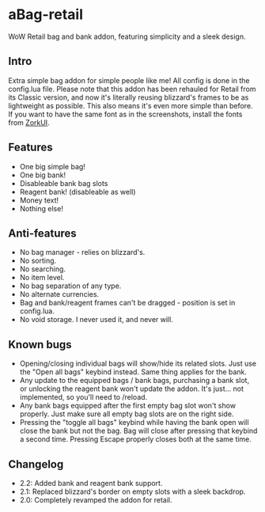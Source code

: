 # aBag-retail
WoW Retail bag and bank addon, featuring simplicity and a sleek design.

## Intro
Extra simple bag addon for simple people like me!
All config is done in the config.lua file.
Please note that this addon has been rehauled for Retail from its Classic version, and now it's literally reusing blizzard's frames to be as lightweight as possible. This also means it's even more simple than before.
If you want to have the same font as in the screenshots, install the fonts from [ZorkUI](https://www.wowinterface.com/downloads/info24252-ZorkUI.html).

## Features
  * One big simple bag!
  * One big bank!
  * Disableable bank bag slots
  * Reagent bank! (disableable as well)
  * Money text!
  * Nothing else!

## Anti-features
  * No bag manager - relies on blizzard's.
  * No sorting.
  * No searching.
  * No item level.
  * No bag separation of any type.
  * No alternate currencies.
  * Bag and bank/reagent frames can't be dragged - position is set in config.lua.
  * No void storage. I never used it, and never will.

## Known bugs
  * Opening/closing individual bags will show/hide its related slots. Just use the "Open all bags" keybind instead. Same thing applies for the bank.
  * Any update to the equipped bags / bank bags, purchasing a bank slot, or unlocking the reagent bank won't update the addon. It's just... not implemented, so you'll need to /reload.
  * Any bank bags equipped after the first empty bag slot won't show properly. Just make sure all empty bag slots are on the right side.
  * Pressing the "toggle all bags" keybind while having the bank open will close the bank but not the bag. Bag will close after pressing that keybind a second time. Pressing Escape properly closes both at the same time.

## Changelog
  * 2.2: Added bank and reagent bank support.
  * 2.1: Replaced blizzard's border on empty slots with a sleek backdrop.
  * 2.0: Completely revamped the addon for retail.
